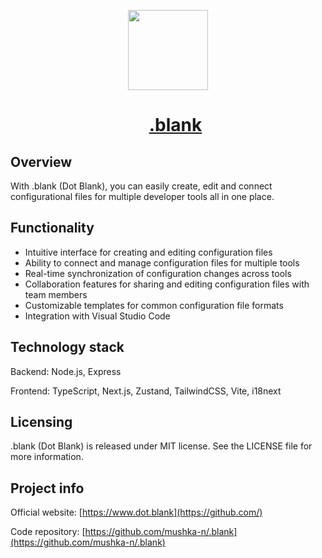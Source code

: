 <p></p>
<p align="center">
  <a href="https://github.com/mushka-n/.blank">
    <picture">
      <source media="(prefers-color-scheme: dark)" srcset="https://i.imgur.com/pTL7Naa.png">
      <img src="https://i.imgur.com/pTL7Naa.png" height="128">
    </picture>
    <div id="user-content-toc">
      <ul>
       <summary align="center">
         <h1 align="center">.blank</h1>
        </summary>
      </ul>
    </div>
  </a>
</p>

## Overview

With .blank (Dot Blank), you can easily create, edit and connect configurational files for multiple developer tools all in one place.

## Functionality

- Intuitive interface for creating and editing configuration files
- Ability to connect and manage configuration files for multiple tools
- Real-time synchronization of configuration changes across tools
- Collaboration features for sharing and editing configuration files with team members
- Customizable templates for common configuration file formats
- Integration with Visual Studio Code

## Technology stack

Backend: Node.js, Express

Frontend: TypeScript, Next.js, Zustand, TailwindCSS, Vite, i18next

## Licensing

.blank (Dot Blank) is released under MIT license. See the LICENSE file for more information.

## Project info

Official website: [https://www.dot.blank](https://github.com/)

Code repository: [https://github.com/mushka-n/.blank](https://github.com/mushka-n/.blank)
